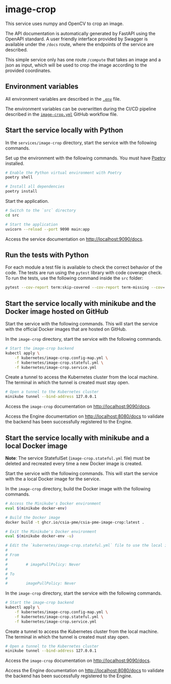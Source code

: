 # image-crop

This service uses numpy and OpenCV to crop an image.

The API documentation is automatically generated by FastAPI using the OpenAPI standard. A user friendly interface provided by Swagger is available under the `/docs` route, where the endpoints of the service are described.

This simple service only has one route `/compute` that takes an image and a json as input, which will be used to crop the image according to the provided coordinates.

## Environment variables

All environment variables are described in the [`.env`](https://github.com/csia-pme/csia-pme/blob/main/services/image-crop/.env) file.

The environment variables can be overwritten during the CI/CD pipeline described in the [`image-crop.yml`](https://github.com/csia-pme/csia-pme/blob/main/.github/workflows/image-crop.yml) GitHub workflow file.

## Start the service locally with Python

In the `services/image-crop` directory, start the service with the following commands.

Set up the environment with the following commands. You must have [Poetry](../explanations/about-poetry.md) installed.

```sh
# Enable the Python virtual environment with Poetry
poetry shell

# Install all dependencies
poetry install
```

Start the application.

```sh
# Switch to the `src` directory
cd src

# Start the application
uvicorn --reload --port 9090 main:app
```

Access the service documentation on <http://localhost:9090/docs>.

## Run the tests with Python

For each module a test file is available to check the correct behavior of the code. The tests are run using the `pytest` library with code coverage check. To run the tests, use the following command inside the `src` folder:

```sh
pytest --cov-report term:skip-covered --cov-report term-missing --cov=. -s --cov-config=.coveragerc
```

## Start the service locally with minikube and the Docker image hosted on GitHub

Start the service with the following commands. This will start the service with the official Docker images that are hosted on GitHub.

In the `image-crop` directory, start the service with the following commands.

```sh
# Start the image-crop backend
kubectl apply \
    -f kubernetes/image-crop.config-map.yml \
    -f kubernetes/image-crop.stateful.yml \
    -f kubernetes/image-crop.service.yml
```

Create a tunnel to access the Kubernetes cluster from the local machine. The terminal in which the tunnel is created must stay open.

```sh
# Open a tunnel to the Kubernetes cluster
minikube tunnel --bind-address 127.0.0.1
```

Access the `image-crop` documentation on <http://localhost:9090/docs>.

Access the Engine documentation on <http://localhost:8080/docs> to validate the backend has been successfully registered to the Engine.

## Start the service locally with minikube and a local Docker image

**Note**: The service StatefulSet (`image-crop.stateful.yml` file) must be deleted and recreated every time a new Docker image is created.

Start the service with the following commands. This will start the service with the a local Docker image for the service.

In the `image-crop` directory, build the Docker image with the following commands.

```sh
# Access the Minikube's Docker environment
eval $(minikube docker-env)

# Build the Docker image
docker build -t ghcr.io/csia-pme/csia-pme-image-crop:latest .

# Exit the Minikube's Docker environment
eval $(minikube docker-env -u)

# Edit the `kubernetes/image-crop.stateful.yml` file to use the local image by uncommented the line `imagePullPolicy`
#
# From
#
#        # imagePullPolicy: Never
#
# To
#
#        imagePullPolicy: Never
```

In the `image-crop` directory, start the service with the following commands.

```sh
# Start the image-crop backend
kubectl apply \
    -f kubernetes/image-crop.config-map.yml \
    -f kubernetes/image-crop.stateful.yml \
    -f kubernetes/image-crop.service.yml
```

Create a tunnel to access the Kubernetes cluster from the local machine. The terminal in which the tunnel is created must stay open.

```sh
# Open a tunnel to the Kubernetes cluster
minikube tunnel --bind-address 127.0.0.1
```

Access the `image-crop` documentation on <http://localhost:9090/docs>.

Access the Engine documentation on <http://localhost:8080/docs> to validate the backend has been successfully registered to the Engine.
